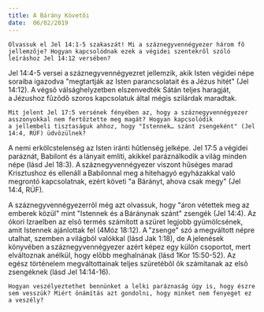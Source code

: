 ```yaml
---
title: A Bárány Követõi 
date:  06/02/2019
---
```


`Olvassuk el Jel 14:1-5 szakaszát! Mi a száznegyvennégyezer három fõ jellemzõje? Hogyan kapcsolódnak ezek a végidei szentekrõl szóló leíráshoz Jel 14:12 versében?`

Jel 14:4-5 versei a száznegyvennégyezret jellemzik, akik Isten végidei népe soraiba igazodva "megtartják az Isten parancsolatait és a Jézus hitét" (Jel 14:12). A végsõ válsághelyzetben elszenvedték Sátán teljes haragját, a Jézushoz fûzõdõ szoros kapcsolatuk által mégis szilárdak maradtak.

`Mit jelent Jel 17:5 versének fényében az, hogy a száznegyvennégyezer asszonyokkal nem fertõztette meg magát? Hogyan kapcsolódik a jellembeli tisztaságuk ahhoz, hogy "Istennek… szánt zsengeként" (Jel 14:4, RÚF) üdvözülnek?`

­A nemi erkölcstelenség az Isten iránti hûtlenség jelképe. Jel 17:5 a végidei paráznát, Babilont és a lányait említi, akikkel paráználkodik a világ minden népe (lásd Jel 18:3). A száznegyvennégyezer viszont hûséges marad Krisztushoz és ellenáll a Babilonnal meg a hitehagyó egyházakkal való megrontó kapcsolatnak, ezért követi "a Bárányt, ahova csak megy" (Jel 14:4, RÚF).

A száznegyvennégyezerrõl még azt olvassuk, hogy "áron vétettek meg az emberek közül" mint "Istennek és a Báránynak szánt" zsengék (Jel 14:4). Az ókori Izraelben az elsõ termés számított a szüret legjobb gyümölcsének, amit Istennek ajánlottak fel (4Móz 18:12). A "zsenge" szó a megváltott népre utalhat, szemben a világból valókkal (lásd Jak 1:18), de A jelenések könyvében a száznegyvennégyezer azért képez egy külön csoportot, mert elváltoznak anélkül, hogy elõbb meghalnának (lásd 1Kor 15:50-52). Az egész történelem megváltottainak teljes szüretébõl õk számítanak az elsõ zsengéknek (lásd Jel 14:14-16).

`Hogyan veszélyeztethet bennünket a lelki paráznaság úgy is, hogy észre sem vesszük? Miért önámítás azt gondolni, hogy minket nem fenyeget ez a veszély?`